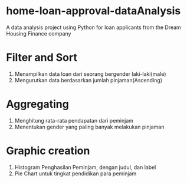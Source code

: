 # home-loan-approval-dataAnalysis
A data analysis project using Python for loan applicants from the Dream Housing Finance company
# Filter and Sort
1. Menampilkan data loan dari seorang bergender laki-laki(male)
2. Mengurutkan data berdasarkan jumlah pinjaman(Ascending)
# Aggregating
1. Menghitung rata-rata pendapatan dari peminjam
2. Menentukan gender yang paling banyak melakukan pinjaman
# Graphic creation
1. Histogram Penghasilan Peminjam, dengan judul, dan label
2. Pie Chart untuk tingkat pendidikan para peminjam
